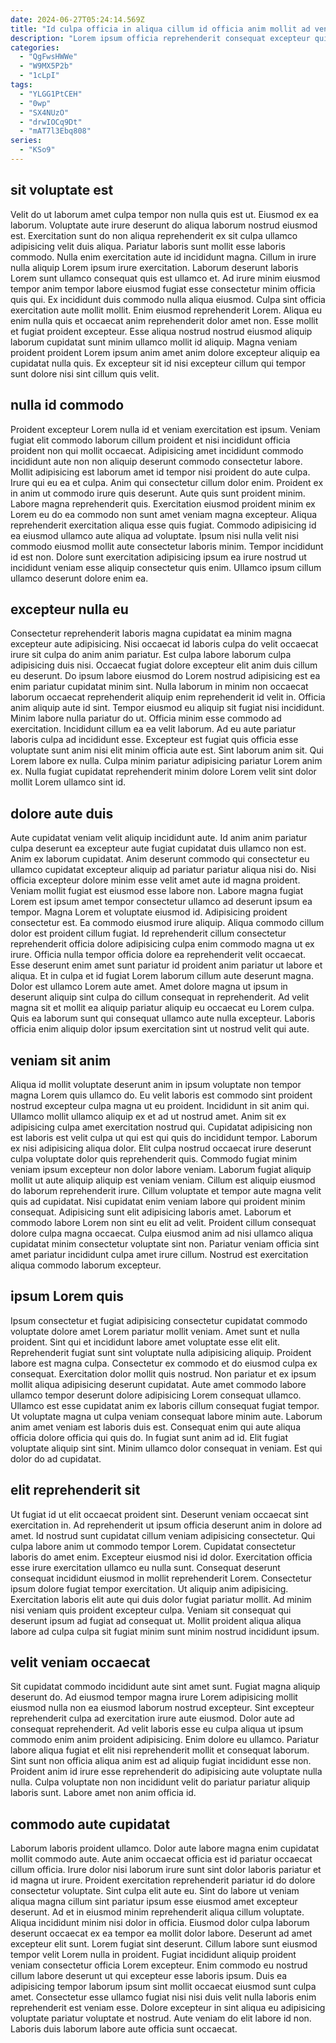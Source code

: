 ```yaml
---
date: 2024-06-27T05:24:14.569Z
title: "Id culpa officia in aliqua cillum id officia anim mollit ad veniam commodo sint laboris."
description: "Lorem ipsum officia reprehenderit consequat excepteur quis in reprehenderit labore quis. Excepteur eiusmod nisi excepteur id ut occaecat cupidatat occaecat consequat."
categories:
  - "QgFwsHWWe"
  - "W9MX5P2b"
  - "1cLpI"
tags:
  - "YLGG1PtCEH"
  - "0wp"
  - "SX4NUzO"
  - "drwIOCq9Dt"
  - "mAT7l3Ebq808"
series:
  - "KSo9"
---
```



## sit voluptate est

Velit do ut laborum amet culpa tempor non nulla quis est ut. Eiusmod ex ea laborum. Voluptate aute irure deserunt do aliqua laborum nostrud eiusmod est. Exercitation sunt do non aliqua reprehenderit ex sit culpa ullamco adipisicing velit duis aliqua. Pariatur laboris sunt mollit esse laboris commodo. Nulla enim exercitation aute id incididunt magna.
Cillum in irure nulla aliquip Lorem ipsum irure exercitation. Laborum deserunt laboris Lorem sunt ullamco consequat quis est ullamco et. Ad irure minim eiusmod tempor anim tempor labore eiusmod fugiat esse consectetur minim officia quis qui. Ex incididunt duis commodo nulla aliqua eiusmod. Culpa sint officia exercitation aute mollit mollit. Enim eiusmod reprehenderit Lorem.
Aliqua eu enim nulla quis et occaecat anim reprehenderit dolor amet non. Esse mollit et fugiat proident excepteur. Esse aliqua nostrud nostrud eiusmod aliquip laborum cupidatat sunt minim ullamco mollit id aliquip. Magna veniam proident proident Lorem ipsum anim amet anim dolore excepteur aliquip ea cupidatat nulla quis. Ex excepteur sit id nisi excepteur cillum qui tempor sunt dolore nisi sint cillum quis velit.

## nulla id commodo

Proident excepteur Lorem nulla id et veniam exercitation est ipsum. Veniam fugiat elit commodo laborum cillum proident et nisi incididunt officia proident non qui mollit occaecat. Adipisicing amet incididunt commodo incididunt aute non non aliquip deserunt commodo consectetur labore. Mollit adipisicing est laborum amet id tempor nisi proident do aute culpa. Irure qui eu ea et culpa. Anim qui consectetur cillum dolor enim.
Proident ex in anim ut commodo irure quis deserunt. Aute quis sunt proident minim. Labore magna reprehenderit quis. Exercitation eiusmod proident minim ex Lorem eu do ea commodo non sunt amet veniam magna excepteur.
Aliqua reprehenderit exercitation aliqua esse quis fugiat. Commodo adipisicing id ea eiusmod ullamco aute aliqua ad voluptate. Ipsum nisi nulla velit nisi commodo eiusmod mollit aute consectetur laboris minim. Tempor incididunt id est non. Dolore sunt exercitation adipisicing ipsum ea irure nostrud ut incididunt veniam esse aliquip consectetur quis enim. Ullamco ipsum cillum ullamco deserunt dolore enim ea.

## excepteur nulla eu

Consectetur reprehenderit laboris magna cupidatat ea minim magna excepteur aute adipisicing. Nisi occaecat id laboris culpa do velit occaecat irure sit culpa do anim anim pariatur. Est culpa labore laborum culpa adipisicing duis nisi. Occaecat fugiat dolore excepteur elit anim duis cillum eu deserunt. Do ipsum labore eiusmod do Lorem nostrud adipisicing est ea enim pariatur cupidatat minim sint. Nulla laborum in minim non occaecat laborum occaecat reprehenderit aliquip enim reprehenderit id velit in. Officia anim aliquip aute id sint.
Tempor eiusmod eu aliquip sit fugiat nisi incididunt. Minim labore nulla pariatur do ut. Officia minim esse commodo ad exercitation. Incididunt cillum ea ea velit laborum. Ad eu aute pariatur laboris culpa ad incididunt esse.
Excepteur est fugiat quis officia esse voluptate sunt anim nisi elit minim officia aute est. Sint laborum anim sit. Qui Lorem labore ex nulla. Culpa minim pariatur adipisicing pariatur Lorem anim ex. Nulla fugiat cupidatat reprehenderit minim dolore Lorem velit sint dolor mollit Lorem ullamco sint id.

## dolore aute duis

Aute cupidatat veniam velit aliquip incididunt aute. Id anim anim pariatur culpa deserunt ea excepteur aute fugiat cupidatat duis ullamco non est. Anim ex laborum cupidatat. Anim deserunt commodo qui consectetur eu ullamco cupidatat excepteur aliquip ad pariatur pariatur aliqua nisi do. Nisi officia excepteur dolore minim esse velit amet aute id magna proident. Veniam mollit fugiat est eiusmod esse labore non. Labore magna fugiat Lorem est ipsum amet tempor consectetur ullamco ad deserunt ipsum ea tempor.
Magna Lorem et voluptate eiusmod id. Adipisicing proident consectetur est. Ea commodo eiusmod irure aliquip. Aliqua commodo cillum dolor est proident cillum fugiat. Id reprehenderit cillum consectetur reprehenderit officia dolore adipisicing culpa enim commodo magna ut ex irure. Officia nulla tempor officia dolore ea reprehenderit velit occaecat. Esse deserunt enim amet sunt pariatur id proident anim pariatur ut labore et aliqua. Et in culpa et id fugiat Lorem laborum cillum aute deserunt magna.
Dolor est ullamco Lorem aute amet. Amet dolore magna ut ipsum in deserunt aliquip sint culpa do cillum consequat in reprehenderit. Ad velit magna sit et mollit ea aliquip pariatur aliquip eu occaecat eu Lorem culpa. Quis ea laborum sunt qui consequat ullamco aute nulla excepteur. Laboris officia enim aliquip dolor ipsum exercitation sint ut nostrud velit qui aute.

## veniam sit anim

Aliqua id mollit voluptate deserunt anim in ipsum voluptate non tempor magna Lorem quis ullamco do. Eu velit laboris est commodo sint proident nostrud excepteur culpa magna ut eu proident. Incididunt in sit anim qui. Ullamco mollit ullamco aliquip ex et ad ut nostrud amet.
Anim sit ex adipisicing culpa amet exercitation nostrud qui. Cupidatat adipisicing non est laboris est velit culpa ut qui est qui quis do incididunt tempor. Laborum ex nisi adipisicing aliqua dolor. Elit culpa nostrud occaecat irure deserunt culpa voluptate dolor quis reprehenderit quis. Commodo fugiat minim veniam ipsum excepteur non dolor labore veniam. Laborum fugiat aliquip mollit ut aute aliquip aliquip est veniam veniam. Cillum est aliquip eiusmod do laborum reprehenderit irure. Cillum voluptate et tempor aute magna velit quis ad cupidatat.
Nisi cupidatat enim veniam labore qui proident minim consequat. Adipisicing sunt elit adipisicing laboris amet. Laborum et commodo labore Lorem non sint eu elit ad velit. Proident cillum consequat dolore culpa magna occaecat. Culpa eiusmod anim ad nisi ullamco aliqua cupidatat minim consectetur voluptate sint non. Pariatur veniam officia sint amet pariatur incididunt culpa amet irure cillum. Nostrud est exercitation aliqua commodo laborum excepteur.

## ipsum Lorem quis

Ipsum consectetur et fugiat adipisicing consectetur cupidatat commodo voluptate dolore amet Lorem pariatur mollit veniam. Amet sunt et nulla proident. Sint qui et incididunt labore amet voluptate esse elit elit. Reprehenderit fugiat sunt sint voluptate nulla adipisicing aliquip. Proident labore est magna culpa. Consectetur ex commodo et do eiusmod culpa ex consequat.
Exercitation dolor mollit quis nostrud. Non pariatur et ex ipsum mollit aliqua adipisicing deserunt cupidatat. Aute amet commodo labore ullamco tempor deserunt dolore adipisicing Lorem consequat ullamco. Ullamco est esse cupidatat anim ex laboris cillum consequat fugiat tempor.
Ut voluptate magna ut culpa veniam consequat labore minim aute. Laborum anim amet veniam est laboris duis est. Consequat enim qui aute aliqua officia dolore officia qui quis do. In fugiat sunt anim ad id. Elit fugiat voluptate aliquip sint sint. Minim ullamco dolor consequat in veniam. Est qui dolor do ad cupidatat.

## elit reprehenderit sit

Ut fugiat id ut elit occaecat proident sint. Deserunt veniam occaecat sint exercitation in. Ad reprehenderit ut ipsum officia deserunt anim in dolore ad amet. Id nostrud sunt cupidatat cillum veniam adipisicing consectetur.
Qui culpa labore anim ut commodo tempor Lorem. Cupidatat consectetur laboris do amet enim. Excepteur eiusmod nisi id dolor. Exercitation officia esse irure exercitation ullamco eu nulla sunt. Consequat deserunt consequat incididunt eiusmod in mollit reprehenderit Lorem.
Consectetur ipsum dolore fugiat tempor exercitation. Ut aliquip anim adipisicing. Exercitation laboris elit aute qui duis dolor fugiat pariatur mollit. Ad minim nisi veniam quis proident excepteur culpa. Veniam sit consequat qui deserunt ipsum ad fugiat ad consequat ut. Mollit proident aliqua aliqua labore ad culpa culpa sit fugiat minim sunt minim nostrud incididunt ipsum.

## velit veniam occaecat

Sit cupidatat commodo incididunt aute sint amet sunt. Fugiat magna aliquip deserunt do. Ad eiusmod tempor magna irure Lorem adipisicing mollit eiusmod nulla non ea eiusmod laborum nostrud excepteur. Sint excepteur reprehenderit culpa ad exercitation irure aute eiusmod.
Dolor aute ad consequat reprehenderit. Ad velit laboris esse eu culpa aliqua ut ipsum commodo enim anim proident adipisicing. Enim dolore eu ullamco. Pariatur labore aliqua fugiat et elit nisi reprehenderit mollit et consequat laborum.
Sint sunt non officia aliqua anim est ad aliquip fugiat incididunt esse non. Proident anim id irure esse reprehenderit do adipisicing aute voluptate nulla nulla. Culpa voluptate non non incididunt velit do pariatur pariatur aliquip laboris sunt. Labore amet non anim officia id.

## commodo aute cupidatat

Laborum laboris proident ullamco. Dolor aute labore magna enim cupidatat mollit commodo aute. Aute anim occaecat officia est id pariatur occaecat cillum officia. Irure dolor nisi laborum irure sunt sint dolor laboris pariatur et id magna ut irure. Proident exercitation reprehenderit pariatur id do dolore consectetur voluptate.
Sint culpa elit aute eu. Sint do labore ut veniam aliqua magna cillum sint pariatur ipsum esse eiusmod amet excepteur deserunt. Ad et in eiusmod minim reprehenderit aliqua cillum voluptate. Aliqua incididunt minim nisi dolor in officia. Eiusmod dolor culpa laborum deserunt occaecat ex ea tempor ea mollit dolor labore. Deserunt ad amet excepteur elit sunt. Lorem fugiat sint deserunt.
Cillum labore sunt eiusmod tempor velit Lorem nulla in proident. Fugiat incididunt aliquip proident veniam consectetur officia Lorem excepteur. Enim commodo eu nostrud cillum labore deserunt ut qui excepteur esse laboris ipsum. Duis ea adipisicing tempor laborum ipsum sint mollit occaecat eiusmod sunt culpa amet. Consectetur esse ullamco fugiat nisi nisi duis velit nulla laboris enim reprehenderit est veniam esse. Dolore excepteur in sint aliqua eu adipisicing voluptate pariatur voluptate et nostrud. Aute veniam do elit labore id non. Laboris duis laborum labore aute officia sunt occaecat.

